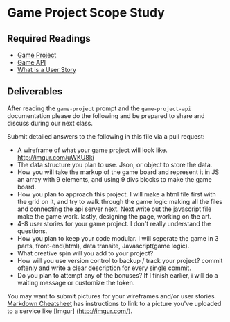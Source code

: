 # Game Project Scope Study

## Required Readings

-   [Game Project](https://github.com/ga-wdi-boston/game-project)
-   [Game API](https://github.com/ga-wdi-boston/game-project-api)
-   [What is a User Story](https://www.mountaingoatsoftware.com/agile/user-stories)

## Deliverables

After reading the `game-project` prompt and the `game-project-api` documentation
please do the following and be prepared to share and discuss during our next
class.

Submit detailed answers to the following in this file via a pull request:

-   A wireframe of what your game project will look like.
    http://imgur.com/uWKU8ki
-   The data structure you plan to use.
    Json, or object to store the data.
-   How you will take the markup of the game board and represent it in JS
    an array with 9 elements, and using 9 divs blocks to make the game board.
-   How you plan to approach this project.
    I will make a html file first with the grid on it, and try to walk through the game logic making all the files and connecting the api server next. Next write out the javascript file make the game work. lastly, designing the page, working on the art.
-   4-8 user stories for your game project.
    I don't really understand the questions.
-   How you plan to keep your code modular.
    I will seperate the game in 3 parts, front-end(html), data transite, Javascript(game logic).
-   What creative spin will you add to your project?
-   How will you use version control to backup / track your project?
    commit oftenly and write a clear description for every single commit.
-   Do you plan to attempt any of the bonuses?
    If I finish earlier, i will do a waiting message or customize the token.

You may want to submit pictures for your wireframes and/or user stories.
[Markdown Cheatsheet](https://github.com/adam-p/markdown-here/wiki/Markdown-Cheatsheet)
has instructions to link to a picture you've uploaded to a service like [Imgur]
(http://imgur.com/).
